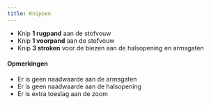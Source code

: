```yaml
---
title: Knippen
---
```


 - Knip **1 rugpand** aan de stofvouw
- Knip **1 voorpand** aan de stofvouw
- Knip **3 stroken** voor de biezen aan de halsopening en armsgaten

<warning>

#### Opmerkingen

- Er is geen naadwaarde aan de armsgaten 
- Er is geen naadwaarde aan de halsopening
- Er is extra toeslag aan de zoom

</Warning>